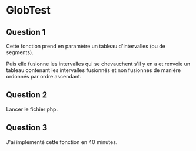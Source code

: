 # GlobTest

## Question 1

Cette fonction prend en paramètre un tableau d'intervalles (ou de segments).

Puis elle fusionne les intervalles qui se chevauchent s'il y en a et renvoie un tableau contenant les intervalles fusionnés et non fusionnés de manière ordonnés par ordre ascendant.


## Question 2

Lancer le fichier php.


## Question 3

J'ai implémenté cette fonction en 40 minutes.
